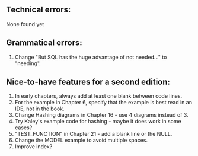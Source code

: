 Technical errors:
-----------------
None found yet

Grammatical errors:
-------------------
1. Change "But SQL has the huge advantage of not needed..." to "needing".

Nice-to-have features for a second edition:
-------------------------------------------
1. In early chapters, always add at least one blank between code lines.
2. For the example in Chapter 6, specify that the example is best read in an IDE, not in the book.
3. Change Hashing diagrams in Chapter 16 - use 4 diagrams instead of 3.
4. Try Kaley's example code for hashing - maybe it does work in some cases?
5. "TEST_FUNCTION" in Chapter 21 - add a blank line or the NULL.
6. Change the MODEL example to avoid multiple spaces.
7. Improve index?
